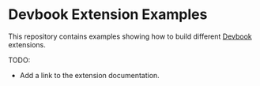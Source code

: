 # Devbook Extension Examples

This repository contains examples showing how to build different [Devbook](https://usedevbook.com) extensions.


TODO:
- Add a link to the extension documentation.
